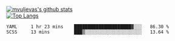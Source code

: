 [![mvuljevas's github stats](https://github-readme-stats.vercel.app/api?username=mvuljevas&show_icons=true&theme=dracula)](https://www.mvuljevas.com)
<br>
[![Top Langs](https://github-readme-stats.vercel.app/api/top-langs/?username=mvuljevas&theme=dracula)](https://www.mvuljevas.com)

<!--START_SECTION:waka-->
```text
YAML     1 hr 23 mins    █████████████████████▓░░░   86.30 % 
SCSS     13 mins         ███▒░░░░░░░░░░░░░░░░░░░░░   13.64 % 
```
<!--END_SECTION:waka-->
